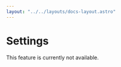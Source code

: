 ```yaml
---
layout: "../../layouts/docs-layout.astro"
---
```


# Settings

This feature is currently not available.
